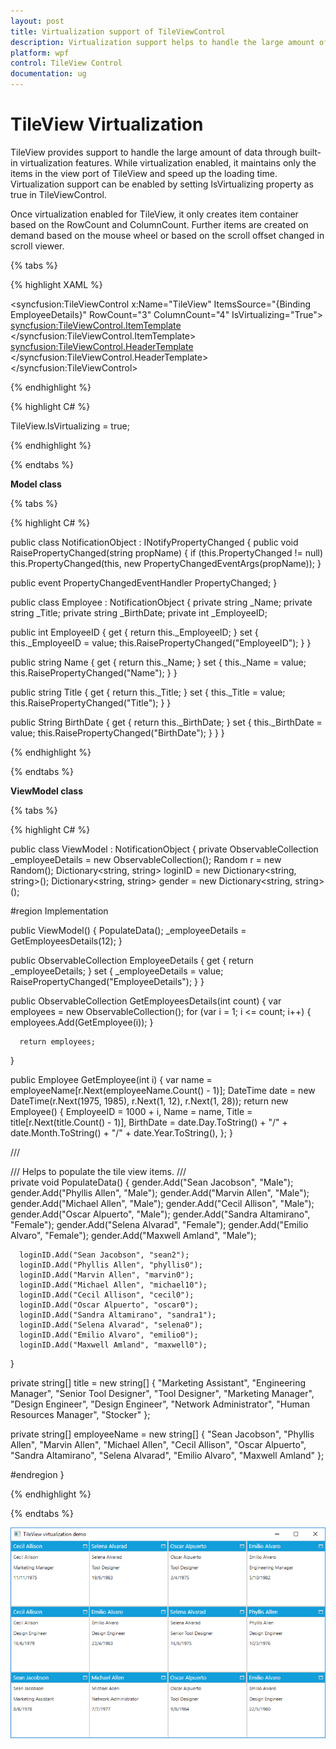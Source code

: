 ```yaml
---
layout: post
title: Virtualization support of TileViewControl
description: Virtualization support helps to handle the large amount of data in TileViewControl
platform: wpf
control: TileView Control
documentation: ug
---
```


# TileView Virtualization 

TileView provides support to handle the large amount of data through built-in virtualization features. While virtualization enabled, it maintains only the items in the view port of TileView and speed up the loading time. Virtualization support can be enabled by setting IsVirtualizing property as true in TileViewControl.

Once virtualization enabled for TileView, it only creates item container based on the RowCount and ColumnCount. Further items are created on demand based on the mouse wheel or based on the scroll offset changed in scroll viewer.

{% tabs %}

{% highlight XAML %}

<syncfusion:TileViewControl  x:Name="TileView" ItemsSource="{Binding EmployeeDetails}" RowCount="3"  ColumnCount="4"  IsVirtualizing="True">
   <syncfusion:TileViewControl.ItemTemplate>
      <DataTemplate>
        <Grid>
           <StackPanel HorizontalAlignment="Left" VerticalAlignment="Top">
              <TextBlock Text="{Binding Name}" TextTrimming="WordEllipsis" Margin="5" FontSize="11" HorizontalAlignment="Left" ToolTip="{Binding Name}"/>
              <TextBlock Text="{Binding Title}" TextTrimming="WordEllipsis" Margin="5" FontSize="11" HorizontalAlignment="Left" ToolTip="{Binding Title}"/>
              <TextBlock Text="{Binding BirthDate}" TextTrimming="WordEllipsis" Margin="5" FontSize="11" HorizontalAlignment="Left" ToolTip="{Binding BirthDate}"/>
           </StackPanel>
        </Grid>
      </DataTemplate>
      </syncfusion:TileViewControl.ItemTemplate>
      <syncfusion:TileViewControl.HeaderTemplate>
         <DataTemplate>
            <TextBlock Text="{Binding Name}"/>
         </DataTemplate>
      </syncfusion:TileViewControl.HeaderTemplate>       
</syncfusion:TileViewControl>

{% endhighlight %}


{% highlight C# %}

TileView.IsVirtualizing = true;

{% endhighlight %}

{% endtabs %}  

**Model class**

{% tabs %}

{% highlight C# %}

public class NotificationObject : INotifyPropertyChanged
{
   public void RaisePropertyChanged(string propName)
   {
      if (this.PropertyChanged != null)
         this.PropertyChanged(this, new PropertyChangedEventArgs(propName));
   }
        
   public event PropertyChangedEventHandler PropertyChanged;
}

public class Employee : NotificationObject
{
   private string _Name;
   private string _Title;
   private string _BirthDate;
   private int _EmployeeID;

   public int EmployeeID
   {
      get { return this._EmployeeID; }
      set
      {
         this._EmployeeID = value;
         this.RaisePropertyChanged("EmployeeID");
      }
   }

   public string Name
   {
      get { return this._Name; }
      set
      {
         this._Name = value;
         this.RaisePropertyChanged("Name");
      }
   }

   public string Title
   {
      get { return this._Title; }
      set
      {
         this._Title = value;
         this.RaisePropertyChanged("Title");
      }
   }

   public String BirthDate
   {
      get { return this._BirthDate; }
      set
      {
         this._BirthDate = value;
         this.RaisePropertyChanged("BirthDate");
      }
   }
}

{% endhighlight %}

{% endtabs %}  

**ViewModel class**

{% tabs %}

{% highlight C# %}

public class ViewModel : NotificationObject
{
   private ObservableCollection<Employee> _employeeDetails = new ObservableCollection<Employee>();
   Random r = new Random();
   Dictionary<string, string> loginID = new Dictionary<string, string>();
   Dictionary<string, string> gender = new Dictionary<string, string>();

   #region Implementation

   public ViewModel()
   {
      PopulateData();
      _employeeDetails = GetEmployeesDetails(12);
   }

   public ObservableCollection<Employee> EmployeeDetails
   {
      get
      {
         return _employeeDetails;
      }
      set
      {
         _employeeDetails = value;
         RaisePropertyChanged("EmployeeDetails");
      }
   }
       
   public ObservableCollection<Employee> GetEmployeesDetails(int count)
   {
      var employees = new ObservableCollection<Employee>();
      for (var i = 1; i <= count; i++)
      {
         employees.Add(GetEmployee(i));
      }
      
      return employees;
   }

   public Employee GetEmployee(int i)
   {
      var name = employeeName[r.Next(employeeName.Count() - 1)];
      DateTime date = new DateTime(r.Next(1975, 1985), r.Next(1, 12), r.Next(1, 28));
      return new Employee()
      {
         EmployeeID = 1000 + i,
         Name = name,
         Title = title[r.Next(title.Count() - 1)],
         BirthDate = date.Day.ToString() + "/" + date.Month.ToString() + "/" + date.Year.ToString(),
      };
   }

   /// <summary>
   /// Helps to populate the tile view items.
   /// </summary>
   private void PopulateData()
   {
      gender.Add("Sean Jacobson", "Male");
      gender.Add("Phyllis Allen", "Male");
      gender.Add("Marvin Allen", "Male");
      gender.Add("Michael Allen", "Male");
      gender.Add("Cecil Allison", "Male");
      gender.Add("Oscar Alpuerto", "Male");
      gender.Add("Sandra Altamirano", "Female");
      gender.Add("Selena Alvarad", "Female");
      gender.Add("Emilio Alvaro", "Female");
      gender.Add("Maxwell Amland", "Male");

      loginID.Add("Sean Jacobson", "sean2");
      loginID.Add("Phyllis Allen", "phyllis0");
      loginID.Add("Marvin Allen", "marvin0");
      loginID.Add("Michael Allen", "michael10");
      loginID.Add("Cecil Allison", "cecil0");
      loginID.Add("Oscar Alpuerto", "oscar0");
      loginID.Add("Sandra Altamirano", "sandra1");
      loginID.Add("Selena Alvarad", "selena0");
      loginID.Add("Emilio Alvaro", "emilio0");
      loginID.Add("Maxwell Amland", "maxwell0");
   }

   private string[] title = new string[]
   {
      "Marketing Assistant",
      "Engineering Manager",
      "Senior Tool Designer",
      "Tool Designer",
      "Marketing Manager",
      "Design Engineer",
      "Design Engineer",
      "Network Administrator",
      "Human Resources Manager",
      "Stocker"
   };

   private string[] employeeName = new string[]
   {
      "Sean Jacobson",
      "Phyllis Allen",
      "Marvin Allen",
      "Michael Allen",
      "Cecil Allison",
      "Oscar Alpuerto",
      "Sandra Altamirano",
      "Selena Alvarad",
      "Emilio Alvaro",
      "Maxwell Amland"
   };

   #endregion
}

{% endhighlight %}

{% endtabs %} 

![](Data-Binding_images/TileViewVirutalization.png)